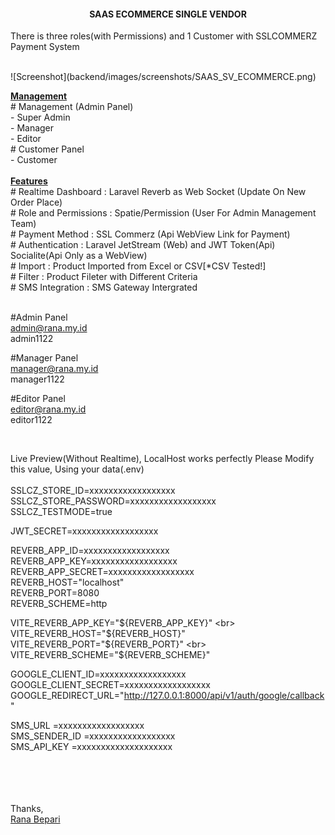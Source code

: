<center><h4><strong>SAAS ECOMMERCE SINGLE VENDOR</strong></h4></center>
<p>There is three roles(with Permissions) and 1 Customer with SSLCOMMERZ Payment System</p>
<br>
![Screenshot](backend/images/screenshots/SAAS_SV_ECOMMERCE.png)
<br>
<p>
<b><u>Management</u></b> <br>
#	Management (Admin Panel)<br>
- Super Admin<br>
- Manager<br>
- Editor<br>
#	Customer Panel<br>
- Customer<br>
<br>
<b><u>Features</b></u><br>
#	Realtime Dashboard : Laravel Reverb as Web Socket (Update On New Order Place)<br>
#	Role and Permissions : Spatie/Permission (User For Admin Management Team)<br>
#	Payment Method : SSL Commerz (Api WebView Link for Payment)<br>
#	Authentication : Laravel JetStream (Web) and JWT Token(Api)<br>
Socialite(Api Only as a WebView)<br>
#	Import : Product Imported from Excel or CSV[*CSV Tested!] <br>
#   Filter : Product Fileter with Different Criteria <br>
#   SMS Integration : SMS Gateway Intergrated <br>
<br>

#Admin Panel <br>
admin@rana.my.id <br>
admin1122<br>

#Manager Panel <br>
manager@rana.my.id <br>
manager1122<br>

#Editor Panel <br>
editor@rana.my.id <br>
editor1122<br>



</p>
<br>
<p style="font-color:red">Live Preview(Without Realtime), LocalHost works perfectly
Please Modify this value, Using your data(.env) <br>
 <br>
SSLCZ_STORE_ID=xxxxxxxxxxxxxxxxxx <br>
SSLCZ_STORE_PASSWORD=xxxxxxxxxxxxxxxxxx <br>
SSLCZ_TESTMODE=true 

JWT_SECRET=xxxxxxxxxxxxxxxxxx <br>


REVERB_APP_ID=xxxxxxxxxxxxxxxxxx <br>
REVERB_APP_KEY=xxxxxxxxxxxxxxxxxx <br>
REVERB_APP_SECRET=xxxxxxxxxxxxxxxxxx <br>
REVERB_HOST="localhost" <br>
REVERB_PORT=8080 <br>
REVERB_SCHEME=http <br>

VITE_REVERB_APP_KEY="${REVERB_APP_KEY}" <br>
VITE_REVERB_HOST="${REVERB_HOST}" <br>
VITE_REVERB_PORT="${REVERB_PORT}" <br>
VITE_REVERB_SCHEME="${REVERB_SCHEME}" <br>

GOOGLE_CLIENT_ID=xxxxxxxxxxxxxxxxxx <br>
GOOGLE_CLIENT_SECRET=xxxxxxxxxxxxxxxxxx <br>
GOOGLE_REDIRECT_URL="http://127.0.0.1:8000/api/v1/auth/google/callback" <br>

SMS_URL =xxxxxxxxxxxxxxxxxx <br>
SMS_SENDER_ID =xxxxxxxxxxxxxxxxxx <br>
SMS_API_KEY =xxxxxxxxxxxxxxxxxxxx <br>
<br><br>
</p>



<br>
<br>
Thanks,<br>
<a href="https://rana.my.id">Rana Bepari</a>


